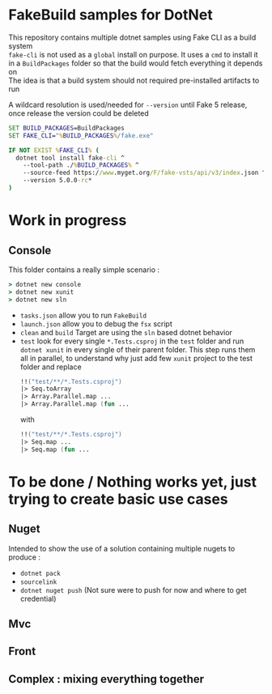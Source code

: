 FakeBuild samples for DotNet
=

This repository contains multiple dotnet samples using Fake CLI as a build system  
`fake-cli` is not used as a `global` install on purpose. It uses a `cmd` to install it in a `BuildPackages` folder so that the build would fetch everything it depends on  
The idea is that a build system should not required pre-installed artifacts to run

A wildcard resolution is used/needed for `--version` until Fake 5 release, once release the version could be deleted
```cmd
SET BUILD_PACKAGES=BuildPackages
SET FAKE_CLI="%BUILD_PACKAGES%/fake.exe"    

IF NOT EXIST %FAKE_CLI% (
  dotnet tool install fake-cli ^
    --tool-path ./%BUILD_PACKAGES% ^
    --source-feed https://www.myget.org/F/fake-vsts/api/v3/index.json ^
    --version 5.0.0-rc*
)
```

# Work in progress
## Console
This folder contains a really simple scenario :
```cmd
> dotnet new console
> dotnet new xunit
> dotnet new sln
```

* `tasks.json` allow you to run `FakeBuild`
* `launch.json` allow you to debug the `fsx` script
* `clean` and `build` Target are using the `sln` based dotnet behavior
* `test` look for every single `*.Tests.csproj` in the `test` folder and run `dotnet xunit` in every single of their parent folder. This step runs them all in parallel, to understand why just add few `xunit` project to the test folder and replace
  ```fsharp
  !!("test/**/*.Tests.csproj")
  |> Seq.toArray
  |> Array.Parallel.map ...
  |> Array.Parallel.map (fun ...
  ```
  with
  ```fsharp
  !!("test/**/*.Tests.csproj")
  |> Seq.map ...
  |> Seq.map (fun ...
  ```

# To be done / Nothing works yet, just trying to create basic use cases

## Nuget
Intended to show the use of a solution containing multiple nugets to produce :
* `dotnet pack`
* `sourcelink`
* `dotnet nuget push` (Not sure were to push for now and where to get credential)

## Mvc
## Front
## Complex : mixing everything together